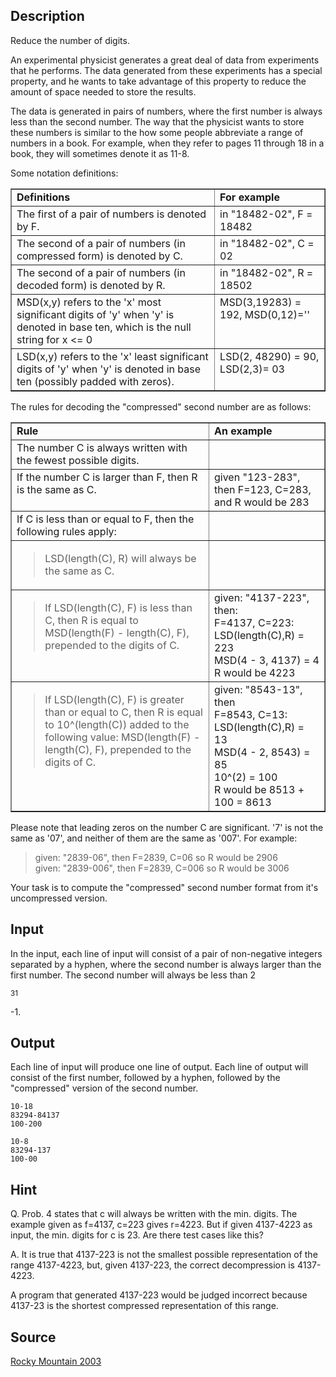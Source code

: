 <h2>Description</h2><p>Reduce the number of digits.
</p>An experimental physicist generates a great deal of data from experiments that he performs. The data generated from these experiments has a special property, and he wants to take advantage of this property to reduce the amount of space needed to store the results.

The data is generated in pairs of numbers, where the first number is always less than the second number. The way that the physicist wants to store these numbers is similar to the how some people abbreviate a range of numbers in a book. For example, when they refer to pages 11 through 18 in a book, they will sometimes denote it as 11-8.

Some notation definitions: 
<br><table cellpadding="2" cellspacing="2" border="1" width="100%"><tbody><tr><td valign="top"><b>Definitions</b><br></td><td valign="top"><b>For example</b><br></td></tr><tr><td valign="top">The first of a pair of numbers is denoted by F.<br></td><td valign="top">in "18482-02", F = 18482<br></td></tr><tr><td valign="top">The second of a pair of numbers (in compressed form) is denoted by C.<br></td><td valign="top">in "18482-02", C = 02<br></td>
</tr><tr><td valign="top">The second of a pair of numbers (in decoded form) is denoted by R.<br></td><td valign="top">in "18482-02", R = 18502<br></td></tr><tr><td valign="top">MSD(x,y) refers to the 'x' most significant digits of 'y' when 'y' is denoted in base ten, which is the null string for x &lt;= 0<br></td><td valign="top">MSD(3,19283) = 192, MSD(0,12)=''<br></td></tr><tr><td valign="top">LSD(x,y) refers to the 'x' least significant digits of 'y' when 'y' is denoted in base ten (possibly padded with zeros).<br></td><td valign="top">LSD(2, 48290) = 90, LSD(2,3)= 03<br></td></tr></tbody></table><p>
</p>The rules for decoding the "compressed" second number are as follows:
<table cellpadding="2" cellspacing="2" border="1" width="100%"><tbody><tr><td valign="top"><b>Rule</b><br></td><td valign="top"><b>An example</b><br></td></tr><tr><td valign="top">The number C is always written with the fewest possible digits.<br></td><td valign="top"><br></td></tr><tr><td valign="top">If the number C is larger than F, then R is the same as C.<br></td><td valign="top">given "123-283", then F=123, C=283, and R would be 283<br></td></tr><tr><td valign="top">If C is less than or equal to F, then the following rules apply:<br></td><td valign="top"><br></td></tr><tr><td valign="top"><blockquote>LSD(length(C), R) will always be the same as C.<br></blockquote></td><td valign="top"><br></td></tr><tr><td valign="top"><blockquote>If LSD(length(C), F) is less than C, then R is equal to MSD(length(F) - length(C), F), prepended to the digits of C.<br></blockquote></td><td valign="top">given: "4137-223", then:<br>F=4137, C=223:<br>LSD(length(C),R) = 223<br>MSD(4 - 3, 4137) = 4<br>R would be 4223<br></td></tr><tr><td valign="top"><blockquote>If LSD(length(C), F) is greater than or equal to C, then R is equal to 10^(length(C)) added to the following value: MSD(length(F) - length(C), F), prepended to the digits of C.<br></blockquote></td><td valign="top">given: "8543-13", then<br>F=8543, C=13:<br>LSD(length(C),R) = 13<br>MSD(4 - 2, 8543) = 85<br>10^(2) = 100<br>R would be 8513 + 100 = 8613<br></td></tr></tbody></table><p>
</p>Please note that leading zeros on the number C are significant. '7' is not the same as '07', and neither of them are the same as '007'. For example: 
<blockquote>given: "2839-06", then F=2839, C=06 so R would be 2906
<br>given: "2839-006", then F=2839, C=006 so R would be 3006</blockquote><p>
</p>Your task is to compute the "compressed" second number format from it's uncompressed version.<h2>Input</h2><p>In the input, each line of input will consist of a pair of non-negative integers separated by a hyphen, where the second number is always larger than the first number. The second number will always be less than 2</p><sup>31</sup><p>-1.</p><h2>Output</h2><p>Each line of input will produce one line of output. Each line of output will consist of the first number, followed by a hyphen, followed by the "compressed" version of the second number.</p><pre><code class="language-input1">10-18
83294-84137
100-200
</code></pre><pre><code class="language-output1">10-8
83294-137
100-00
</code></pre><h2>Hint</h2><p>Q. Prob. 4 states that c will always be written with the min. digits. The example given as f=4137, c=223 gives r=4223. But if given 4137-4223 as input, the min. digits for c is 23. Are there test cases like this? 
</p>
A. It is true that 4137-223 is not the smallest possible representation of the range 4137-4223, but, given 4137-223, the correct decompression is 4137-4223.

A program that generated 4137-223 would be judged incorrect because 4137-23 is the shortest compressed representation of this range. 
<h2>Source</h2><a href="searchproblem?field=source&amp;key=Rocky+Mountain+2003">Rocky Mountain 2003</a>